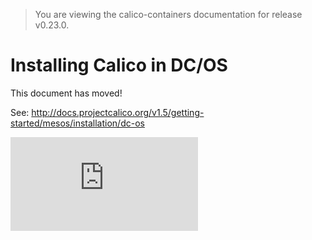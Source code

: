 > You are viewing the calico-containers documentation for release v0.23.0.

# Installing Calico in DC/OS

This document has moved!

See: http://docs.projectcalico.org/v1.5/getting-started/mesos/installation/dc-os

[![Analytics](https://calico-ga-beacon.appspot.com/UA-52125893-3/calico-containers/docs/mesos/DCOS.md?pixel)](https://github.com/igrigorik/ga-beacon)
